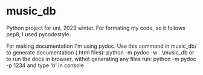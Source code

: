 # music_db
Python project for uni, 2023 winter. 
For formating my code, so it follows pep8, I used pycodestyle.

For making documentation I'm using pydoc. Use this command in music_db/
to generate documentation (.html files):
python -m pydoc -w ..\music_db
or to run the docs in browser, withot generating any files run:
python -m pydoc -p 1234
and type 'b' in console